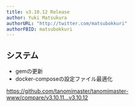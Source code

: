 ```yaml
---
title: v3.10.12 Release
author: Yuki Matsukura
authorURL: "http://twitter.com/matsubokkuri"
authorFBID: matsubokkuri
---
```


## システム

- gemの更新
- docker-composeの設定ファイル最適化

https://github.com/tanomimaster/tanomimaster-www/compare/v3.10.11...v3.10.12

